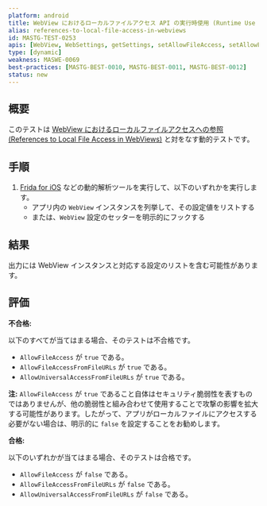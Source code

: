 ```yaml
---
platform: android
title: WebView におけるローカルファイルアクセス API の実行時使用 (Runtime Use of Local File Access APIs in WebViews)
alias: references-to-local-file-access-in-webviews
id: MASTG-TEST-0253
apis: [WebView, WebSettings, getSettings, setAllowFileAccess, setAllowFileAccessFromFileURLs, setAllowUniversalAccessFromFileURLs]
type: [dynamic]
weakness: MASWE-0069
best-practices: [MASTG-BEST-0010, MASTG-BEST-0011, MASTG-BEST-0012]
status: new
---
```


## 概要

このテストは [WebView におけるローカルファイルアクセスへの参照 (References to Local File Access in WebViews)](MASTG-TEST-0252.md) と対をなす動的テストです。

## 手順

1. [Frida for iOS](../../../tools/ios/MASTG-TOOL-0039.md) などの動的解析ツールを実行して、以下のいずれかを実行します。
    - アプリ内の `WebView` インスタンスを列挙して、その設定値をリストする
    - または、`WebView` 設定のセッターを明示的にフックする

## 結果

出力には WebView インスタンスと対応する設定のリストを含む可能性があります。

## 評価

**不合格:**

以下のすべてが当てはまる場合、そのテストは不合格です。

- `AllowFileAccess` が `true` である。
- `AllowFileAccessFromFileURLs` が `true` である。
- `AllowUniversalAccessFromFileURLs` が `true` である。

**注:** `AllowFileAccess` が `true` であること自体はセキュリティ脆弱性を表すものではありませんが、他の脆弱性と組み合わせて使用することで攻撃の影響を拡大する可能性があります。したがって、アプリがローカルファイルにアクセスする必要がない場合は、明示的に `false` を設定することをお勧めします。

**合格:**

以下のいずれかが当てはまる場合、そのテストは合格です。

- `AllowFileAccess` が `false` である。
- `AllowFileAccessFromFileURLs` が `false` である。
- `AllowUniversalAccessFromFileURLs` が `false` である。
